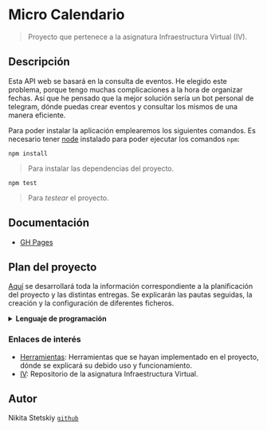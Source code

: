 # Micro Calendario

> Proyecto que pertenece a la asignatura Infraestructura Virtual (IV).

## Descripción

Esta API web se basará en la consulta de eventos. He elegido este problema, porque tengo muchas complicaciones a la hora de organizar fechas. Así que he pensado que la mejor solución sería un bot personal de telegram, dónde puedas crear eventos y consultar los mismos de una manera eficiente.

Para poder instalar la aplicación emplearemos los siguientes comandos. Es necesario tener [node](https://nodejs.org/) instalado para poder ejecutar los comandos `npm`:

    npm install

> Para instalar las dependencias del proyecto.

    npm test

> Para *testear* el proyecto.

## Documentación

- [GH Pages](https://nikitastetskiy.github.io/micro-calendario/)

## Plan del proyecto

[Aquí](/docs/plan.md) se desarrollará toda la información correspondiente a la planificación del proyecto y las distintas entregas. Se explicarán las pautas seguidas, la creación y la configuración de diferentes ficheros.

<details><summary><b>Lenguaje de programación</b></summary>

>He utilizado `Javascript`, ya que es un lenguaje ampliamente popular y que para mí es totalmente nuevo. Aunque por lo que he podido leer es un lenguaje bastante sencillo, rápido y muy versátil. Otra de sus famosas ventajas es que es multiplataforma y además es muy útil para desarrollar páginas dinámicas y aplicaciones web.

</details>

### Enlaces de interés

- [Herramientas](/docs/herramientas.md): Herramientas que se hayan implementado en el proyecto, dónde se explicará su debido uso y funcionamiento.
- [IV](https://github.com/JJ/IV-20-21): Repositorio de la asignatura Infraestructura Virtual.

## Autor

Nikita Stetskiy [`github`](https://github.com/nikitastetskiy)
